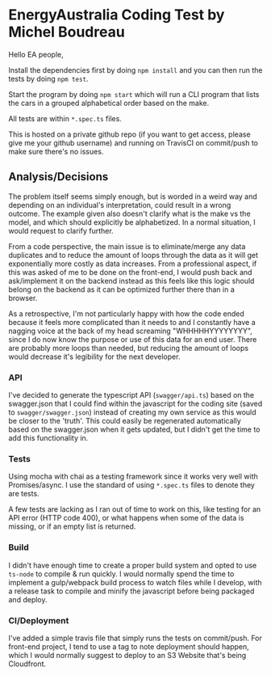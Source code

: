 # EnergyAustralia Coding Test by Michel Boudreau

Hello EA people,

Install the dependencies first by doing `npm install` and you can then run the tests by doing `npm test`.

Start the program by doing `npm start` which will run a CLI program that lists the cars in a grouped alphabetical order based on the make. 

All tests are within `*.spec.ts` files.

This is hosted on a private github repo (if you want to get access, please give me your github username) and running on TravisCI on commit/push to make sure there's no issues.

## Analysis/Decisions

The problem itself seems simply enough, but is worded in a weird way and depending on an individual's interpretation, could result in a wrong outcome.  The example given also doesn't clarify what is the make vs the model, and which should explicitly be alphabetized.  In a normal situation, I would request to clarify further.

From a code perspective, the main issue is to eliminate/merge any data duplicates and to reduce the amount of loops through the data as it will get exponentially more costly as data increases.  From a professional aspect, if this was asked of me to be done on the front-end, I would push back and ask/implement it on the backend instead as this feels like this logic should belong on the backend as it can be optimized further there than in a browser.

As a retrospective, I'm not particularly happy with how the code ended because it feels more complicated than it needs to and I constantly have a nagging voice at the back of my head screaming "WHHHHHYYYYYYYY", since I do now know the purpose or use of this data for an end user.  There are probably more loops than needed, but reducing the amount of loops would decrease it's legibility for the next developer.

### API

I've decided to generate the typescript API (`swagger/api.ts`) based on the swagger.json that I could find within the javascript for the coding site (saved to `swagger/swagger.json`) instead of creating my own service as this would be closer to the 'truth'.  This could easily be regenerated automatically based on the swagger.json when it gets updated, but I didn't get the time to add this functionality in.

### Tests

Using mocha with chai as a testing framework since it works very well with Promises/async.  I use the standard of using `*.spec.ts` files to denote they are tests.

A few tests are lacking as I ran out of time to work on this, like testing for an API error (HTTP code 400), or what happens when some of the data is missing, or if an empty list is returned.

### Build

I didn't have enough time to create a proper build system and opted to use `ts-node` to compile & run quickly.  I would normally spend the time to implement a gulp/webpack build process to watch files while I develop, with a release task to compile and minify the javascript before being packaged and deploy.

### CI/Deployment

I've added a simple travis file that simply runs the tests on commit/push.  For front-end project, I tend to use a tag to note deployment should happen, which I would normally suggest to deploy to an S3 Website that's being Cloudfront.

